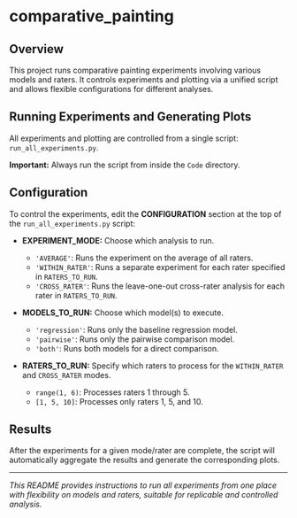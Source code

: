# comparative_painting

## Overview

This project runs comparative painting experiments involving various models and raters. It controls experiments and plotting via a unified script and allows flexible configurations for different analyses.

## Running Experiments and Generating Plots

All experiments and plotting are controlled from a single script: `run_all_experiments.py`.

**Important:** Always run the script from inside the `Code` directory.


## Configuration

To control the experiments, edit the **CONFIGURATION** section at the top of the `run_all_experiments.py` script:

- **EXPERIMENT_MODE:** Choose which analysis to run.
  - `'AVERAGE'`: Runs the experiment on the average of all raters.
  - `'WITHIN_RATER'`: Runs a separate experiment for each rater specified in `RATERS_TO_RUN`.
  - `'CROSS_RATER'`: Runs the leave-one-out cross-rater analysis for each rater in `RATERS_TO_RUN`.

- **MODELS_TO_RUN:** Choose which model(s) to execute.
  - `'regression'`: Runs only the baseline regression model.
  - `'pairwise'`: Runs only the pairwise comparison model.
  - `'both'`: Runs both models for a direct comparison.

- **RATERS_TO_RUN:** Specify which raters to process for the `WITHIN_RATER` and `CROSS_RATER` modes.
  - `range(1, 6)`: Processes raters 1 through 5.
  - `[1, 5, 10]`: Processes only raters 1, 5, and 10.

## Results

After the experiments for a given mode/rater are complete, the script will automatically aggregate the results and generate the corresponding plots.

---

*This README provides instructions to run all experiments from one place with flexibility on models and raters, suitable for replicable and controlled analysis.*

